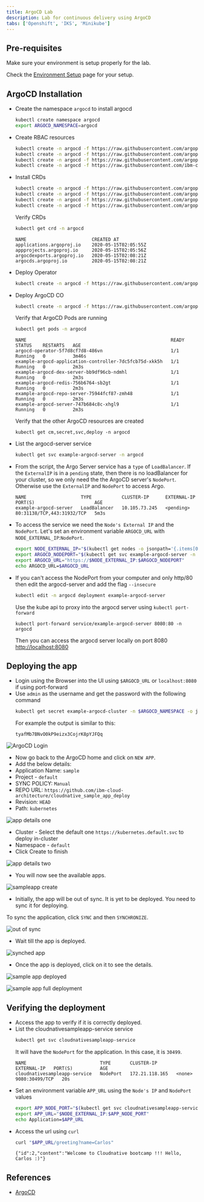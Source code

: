 ```yaml
---
title: ArgoCD Lab
description: Lab for continuous delivery using ArgoCD
tabs: ['Openshift', 'IKS', 'Minikube']
---
```


## Pre-requisites

Make sure your environment is setup properly for the lab.

Check the [Environment Setup](../prerequisites/#environment-setup) page for your setup.

## ArgoCD Installation

- Create the namespace `argocd` to install argocd
    ```bash
    kubectl create namespace argocd
    export ARGOCD_NAMESPACE=argocd
    ```
- Create RBAC resources
    ```bash
    kubectl create -n argocd -f https://raw.githubusercontent.com/argoproj-labs/argocd-operator/v0.0.8/deploy/service_account.yaml
    kubectl create -n argocd -f https://raw.githubusercontent.com/argoproj-labs/argocd-operator/v0.0.8/deploy/role.yaml
    kubectl create -n argocd -f https://raw.githubusercontent.com/argoproj-labs/argocd-operator/v0.0.8/deploy/role_binding.yaml
    kubectl create -n argocd -f https://raw.githubusercontent.com/ibm-cloud-architecture/learning-cloudnative-101/master/static/yamls/argo-lab/argo-clusteradmin.yaml
    ```

- Install CRDs
    ```bash
    kubectl create -n argocd -f https://raw.githubusercontent.com/argoproj-labs/argocd-operator/v0.0.8/deploy/argo-cd/argoproj.io_applications_crd.yaml
    kubectl create -n argocd -f https://raw.githubusercontent.com/argoproj-labs/argocd-operator/v0.0.8/deploy/argo-cd/argoproj.io_appprojects_crd.yaml
    kubectl create -n argocd -f https://raw.githubusercontent.com/argoproj-labs/argocd-operator/v0.0.8/deploy/crds/argoproj.io_argocdexports_crd.yaml
    kubectl create -n argocd -f https://raw.githubusercontent.com/argoproj-labs/argocd-operator/v0.0.8/deploy/crds/argoproj.io_argocds_crd.yaml
    ```
    Verify CRDs
    ```bash
    kubectl get crd -n argocd
    ```
    ```
    NAME                        CREATED AT
    applications.argoproj.io    2020-05-15T02:05:55Z
    appprojects.argoproj.io     2020-05-15T02:05:56Z
    argocdexports.argoproj.io   2020-05-15T02:08:21Z
    argocds.argoproj.io         2020-05-15T02:08:21Z
    ```
- Deploy Operator
    ```bash
    kubectl create -n argocd -f https://raw.githubusercontent.com/argoproj-labs/argocd-operator/v0.0.8/deploy/operator.yaml
    ```
- Deploy ArgoCD CO
    ```bash
    kubectl create -n argocd -f https://raw.githubusercontent.com/argoproj-labs/argocd-operator/v0.0.8/examples/argocd-lb.yaml
    ```
    Verify that ArgoCD Pods are running
    ```bash
    kubectl get pods -n argocd
    ```
    ```
    NAME                                                     READY   STATUS    RESTARTS   AGE
    argocd-operator-5f7d8cf7d8-486vn                         1/1     Running   0          3m46s
    example-argocd-application-controller-7dc5fcb75d-xkk5h   1/1     Running   0          2m3s
    example-argocd-dex-server-bb9df96cb-ndmhl                1/1     Running   0          2m3s
    example-argocd-redis-756b6764-sb2gt                      1/1     Running   0          2m3s
    example-argocd-repo-server-75944fcf87-zmh48              1/1     Running   0          2m3s
    example-argocd-server-747b684c8c-xhgl9                   1/1     Running   0          2m3s
    ```
    Verify that the other ArgoCD resources are created
    ```
    kubectl get cm,secret,svc,deploy -n argocd
    ```
- List the argocd-server service
    ```bash
    kubectl get svc example-argocd-server -n argocd
    ```

- From the script, the Argo Server service has a `type` of `LoadBalancer`. If the `ExternalIP` is in a `pending` state, then there is no loadBalancer for your cluster, so we only need the the ArgoCD server's `NodePort`. Otherwise use the `ExternalIP` and `NodePort` to access Argo.
    ```
    NAME                    TYPE           CLUSTER-IP      EXTERNAL-IP     PORT(S)                      AGE
    example-argocd-server   LoadBalancer   10.105.73.245   <pending>   80:31138/TCP,443:31932/TCP   5m3s
    ```

- To access the service we need the `Node's External IP` and the `NodePort`. Let's set an environment variable `ARGOCD_URL` with `NODE_EXTERNAL_IP`:`NodePort`.
    ```bash
    export NODE_EXTERNAL_IP="$(kubectl get nodes -o jsonpath='{.items[0].status.addresses[?(@.type=="ExternalIP")].address}')"
    export ARGOCD_NODEPORT="$(kubectl get svc example-argocd-server -n $ARGOCD_NAMESPACE -o jsonpath='{.spec.ports[0].nodePort}')"
    export ARGOCD_URL="https://$NODE_EXTERNAL_IP:$ARGOCD_NODEPORT"
    echo ARGOCD_URL=$ARGOCD_URL
    ```

- If you can't access the NodePort from your computer and only http/80 then edit the argocd-server and add the flag `--insecure`
    ```bash
    kubectl edit -n argocd deployment example-argocd-server
    ```
    Use the kube api to proxy into the argocd server using `kubectl port-forward`
    ```
    kubectl port-forward service/example-argocd-server 8080:80 -n argocd
    ```
    Then you can access the argocd server locally on port 8080 [http://localhost:8080](http://localhost:8080)

## Deploying the app

- Login using the Browser into the UI using `$ARGOCD_URL` or `localhost:8080` if using port-forward
- Use `admin` as the username and get the password with the following command
    ```bash
    kubectl get secret example-argocd-cluster -n $ARGOCD_NAMESPACE -o jsonpath='{.data.admin\.password}' | base64 -d
    ```
    For example the output is similar to this:
    ```
    tyafMb7BNvO0kP9eizx3CojrK8pYJFQq
    ```

![ArgoCD Login](./images/argocd_login.png)

- Now go back to the ArgoCD home and click on `NEW APP`.
- Add the below details:
- Application Name: `sample`
- Project - `default`
- SYNC POLICY: `Manual`
- REPO URL: `https://github.com/ibm-cloud-architecture/cloudnative_sample_app_deploy`
- Revision: `HEAD`
- Path: `kubernetes`

![app details one](./images/app_argo_1.png)

- Cluster - Select the default one `https://kubernetes.default.svc` to deploy in-cluster
- Namespace - `default`
- Click Create to finish

![app details two](./images/app_argo_2.png)

- You will now see the available apps.

![sampleapp create](./images/sampleapp_create.png)

- Initially, the app will be out of sync. It is yet to be deployed. You need to sync it for deploying.

To sync the application, click `SYNC` and then `SYNCHRONIZE`.

![out of sync](./images/out_of_sync.png)

- Wait till the app is deployed.

![synched app](./images/synched_app.png)

- Once the app is deployed, click on it to see the details.

![sample app deployed](./images/sample_app_deployed.png)

![sample app full deployment](./images/sample_app_full_deployment.png)

## Verifying the deployment

- Access the app to verify if it is correctly deployed.
- List the cloudnativesampleapp-service service
    ```bash
    kubectl get svc cloudnativesampleapp-service
    ```
    It will have the `NodePort` for the application. In this case, it is `30499`. 
    ```
    NAME                           TYPE       CLUSTER-IP       EXTERNAL-IP   PORT(S)          AGE
    cloudnativesampleapp-service   NodePort   172.21.118.165   <none>        9080:30499/TCP   20s
    ```
- Set an environment variable `APP_URL` using the `Node's IP` and `NodePort` values
    ```bash
    export APP_NODE_PORT="$(kubectl get svc cloudnativesampleapp-service -n default -o jsonpath='{.spec.ports[0].nodePort}')"
    export APP_URL="$NODE_EXTERNAL_IP:$APP_NODE_PORT"
    echo Application=$APP_URL
    ```
- Access the url using `curl`
    ```bash
    curl "$APP_URL/greeting?name=Carlos"
    ```
    ```
    {"id":2,"content":"Welcome to Cloudnative bootcamp !!! Hello, Carlos :)"}
    ```

## References

- [ArgoCD](https://argoproj.github.io/argo-cd/)
